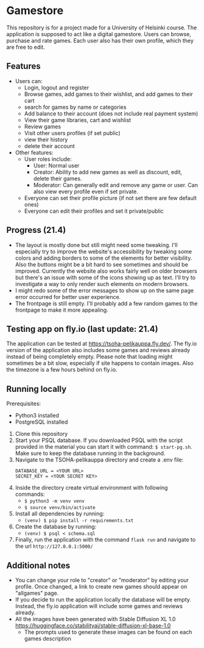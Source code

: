 # Gamestore
This repository is for a project made for a University of Helsinki course. The application is supposed to act like a digital gamestore. Users can browse, purchase and rate games. Each user also has their own profile, which they are free to edit.

## Features
- Users can:
   - Login, logout and register
   - Browse games, add games to their wishlist, and add games to their cart
   - search for games by name or categories
   - Add balance to their account (does not include real payment system)
   - View their game libraries, cart and wishlist
   - Review games
   - Visit other users profiles (if set public)
   - view their history
   - delete their account
- Other features:
   - User roles include:
      - User: Normal user
      - Creator: Ability to add new games as well as discount, edit, delete their games.
      - Moderator: Can generally edit and remove any game or user. Can also view every profile even if set private.
   - Everyone can set their profile picture (if not set there are few default ones)
   - Everyone can edit their profiles and set it private/public

## Progress (21.4)
- The layout is mostly done but still might need some tweaking. I'll especially try to improve the website's accessibility by tweaking some colors and adding borders to some of the elements for better visibility. Also the buttons might be a bit hard to see sometimes and should be improved. Currently the website also works fairly well on older browsers but there's an issue with some of the icons showing up as text. I'll try to investigate a way to only render such elements on modern browsers.
- I might redo some of the error messages to show up on the same page error occurred for better user experience.
- The frontpage is still empty. I'll probably add a few random games to the frontpage to make it more appealing.

## Testing app on fly.io (last update: 21.4)
The application can be tested at https://tsoha-pelikauppa.fly.dev/. The fly.io version of the application also includes some games and reviews already instead of being completely empty. Please note that loading might sometimes be a bit slow, especially if site happens to contain images. Also the timezone is a few hours behind on fly.io.

##  Running locally
Prerequisites:
- Python3 installed
- PostgreSQL installed

1. Clone this repository
2. Start your PSQL database. If you downloaded PSQL with the script provided in the material you can start it with command: `$ start-pg.sh`. Make sure to keep the database running in the background.
3. Navigate to the TSOHA-pelikauppa directory and create a .env file:
   ```
   DATABASE_URL = <YOUR URL>
   SECRET_KEY = <YOUR SECRET KEY>
   ```
4. Inside the directory create virtual environment with following commands:
     - `$ python3 -m venv venv`
     - `$ source venv/bin/activate`
5. Install all dependencies by running:
     - `(venv) $ pip install -r requirements.txt`
6. Create the database by running:
     - `(venv) $ psql < schema.sql`
7. Finally, run the application with the command `flask run` and navigate to the url `http://127.0.0.1:5000/`

## Additional notes 
- You can change your role to "creator" or "moderator" by editing your profile. Once changed, a link to create new games should appear on "allgames" page.
- If you decide to run the application locally the database will be empty. Instead, the fly.io application will include some games and reviews already.
- All the images have been generated with Stable Diffusion XL 1.0 https://huggingface.co/stabilityai/stable-diffusion-xl-base-1.0
    - The prompts used to generate these images can be found on each games description